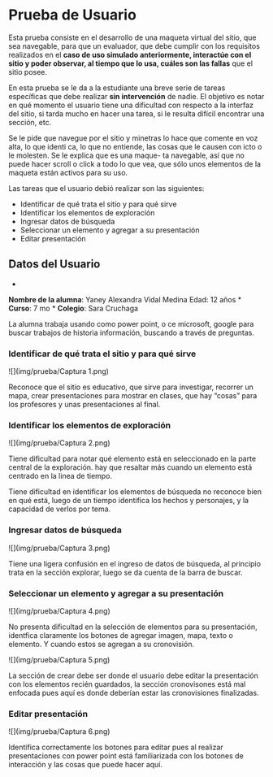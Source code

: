 # Prueba de Usuario

Esta prueba consiste en el desarrollo de una maqueta virtual del sitio, que sea navegable, para que un evaluador, que debe cumplir con los requisitos realizados en el **caso de uso **simulado anteriormente, interactúe con el sitio y poder observar, al tiempo que lo usa, cuáles son** las fallas** que el sitio posee.

En esta prueba se le da a la estudiante una breve serie de tareas específicas que debe realizar **sin intervención** de nadie. El objetivo es notar en qué momento el usuario tiene una dificultad con respecto a la interfaz del sitio, si tarda mucho en hacer una tarea, si le resulta difícil encontrar una sección, etc.

Se le pide que navegue por el sitio y minetras lo hace que comente en voz alta, lo que identi ca, lo que no entiende, las cosas que le causen con icto o le molesten. Se le explica que es una maque- ta navegable, así que no puede hacer scroll o click a todo lo que vea, que sólo unos elementos de la maqueta están activos para su uso.


Las tareas que el usuario debió realizar son las siguientes:

* Identificar de qué trata el sitio y para qué sirve
* Identificar los elementos de exploración
* Ingresar datos de búsqueda
* Seleccionar un elemento y agregar a su presentación
* Editar presentación


## Datos del Usuario


* 
**Nombre de la alumna**: Yaney Alexandra Vidal Medina Edad: 12 años
* 
**Curso**: 7 mo
* 
**Colegio**: Sara Cruchaga

La alumna trabaja usando como power point, o ce microsoft, google para buscar trabajos de historia información, buscando a través de preguntas.


### Identificar de qué trata el sitio y para qué sirve

![](img/prueba/Captura 1.png)

Reconoce que el sitio es educativo, que sirve para investigar, recorrer un mapa, crear presentaciones para mostrar en clases, que hay “cosas” para los profesores y unas presentaciones al  final.


### Identificar los elementos de exploración

![](img/prueba/Captura 2.png)

Tiene dificultad para notar qué elemento está en seleccionado en la parte central de la exploración. hay que resaltar más cuando un elemento está centrado en la linea de tiempo.

Tiene dificultad en identificar los elementos de búsqueda no reconoce bien en qué está, luego de un tiempo identifica los hechos y personajes, y la capacidad de verlos por tema.


### Ingresar datos de búsqueda


![](img/prueba/Captura 3.png)

Tiene una ligera confusión en el ingreso de datos de búsqueda, al principio trata en la sección explorar, luego se da cuenta de la barra de buscar.


### Seleccionar un elemento y agregar a su presentación

![](img/prueba/Captura 4.png)

No presenta dificultad en la selección de elementos para su presentación, identfica claramente los botones de agregar imagen, mapa, texto o elemento. Y cuando estos se agregan a su cronovisión.


![](img/prueba/Captura 5.png)

La sección de crear debe ser donde el usuario debe editar la presentación con los elementos recién guardados, la sección cronovisones está mal enfocada pues aquí es donde deberían estar las cronovisiones  finalizadas.


### Editar presentación

![](img/prueba/Captura 6.png)

Identifica correctamente los botones para editar pues al realizar presentaciones con power point está familiarizada con los botones de interacción y las cosas que puede hacer aquí.